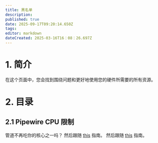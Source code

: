 ```yaml
---
title: 黑名单
description:
published: true
date: 2025-09-17T09:20:14.650Z
tags:
editor: markdown
dateCreated: 2025-03-16T16：08：26.697Z
---
```


# 1. 简介

在这个页面中，您会找到围绕问题和更好地使用您的硬件所需要的所有资源。

# 2. 目录

## 2.1 Pipewire CPU 限制

管道不再吃你的核心之一吗？ 然后跟随 [this](/hacks/pipewire-cpu) 指南。 然后跟随 [this](/hacks/pipewire-cpu) 指南。

